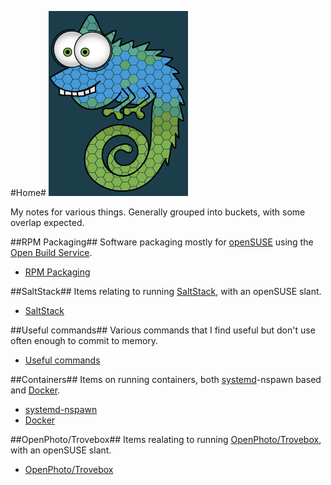 #Home#
![Goofy Chameleon][i]

My notes for various things. Generally grouped into buckets, with some overlap expected.

##RPM Packaging##
Software packaging mostly for [openSUSE][1] using the [Open Build Service][2].

* [RPM Packaging][A]

##SaltStack##
Items relating to running [SaltStack][3], with an openSUSE slant.

* [SaltStack][B]

##Useful commands##
Various commands that I find useful but don't use often enough to commit to memory.

* [Useful commands][C]

##Containers##
Items on running containers, both [systemd][4]-nspawn based and [Docker][5].

* [systemd-nspawn][D]
* [Docker][E]

##OpenPhoto/Trovebox##
Items realating to running [OpenPhoto/Trovebox][6], with an openSUSE slant.

* [OpenPhoto/Trovebox][F]

[i]: GoofyChameleon.png
[A]: rpmpackaging.md
[B]: saltstack.md
[C]: commands.md
[D]: nspawn.md
[E]: docker.md
[F]: openphoto.md

[1]: https://www.opensuse.org "The openSUSE Project"
[2]: https://openbuildservice.org
[3]: http://www.saltstack.org
[4]: http://www.freedesktop.org/wiki/Software/systemd/
[5]: https://www.docker.com/
[6]: https://github.com/photo/frontend
